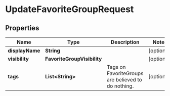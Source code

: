 

# UpdateFavoriteGroupRequest


## Properties

Name | Type | Description | Notes
------------ | ------------- | ------------- | -------------
**displayName** | **String** |  |  [optional]
**visibility** | **FavoriteGroupVisibility** |  |  [optional]
**tags** | **List&lt;String&gt;** | Tags on FavoriteGroups are believed to do nothing. |  [optional]



